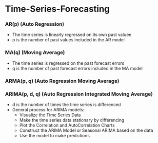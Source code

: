 # Time-Series-Forecasting
### AR(p) (Auto Regression)
- The time series is linearly regressed on its own past valuee
- p is the number of past values included in the AR model

### MA(q) (Moving Average) 
- The time series is regressed on the past forecast errors
- q is the number of past forecast errors included in the MA model

### ARMA(p, q) (Auto Regression Moving Average)

### ARIMA(p, d, q) (Auto Regression Integrated Moving Average)
- d is the number of times the time series is differenced
- General process for ARIMA models:
  - Visualize the Time Series Data
  - Make the time series data stationary by differencing
  - Plot the Correlation and AutoCorrelation Charts
  - Construct the ARIMA Model or Seasonal ARIMA based on the data
  - Use the model to make predictions


